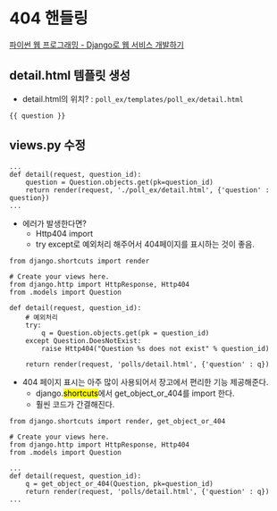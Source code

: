 # 404 핸들링

[파이썬 웹 프로그래밍 - Django로 웹 서비스 개발하기](https://www.inflearn.com/course/django-%ED%8C%8C%EC%9D%B4%EC%8D%AC-%EC%9E%A5%EA%B3%A0-%EA%B0%95%EC%A2%8C/)

## detail.html 템플릿 생성
   - detail.html의 위치? : `poll_ex/templates/poll_ex/detail.html`

  ```
  {{ question }}
  ```


## views.py 수정

  ```
  ...
  def detail(request, question_id):
      question = Question.objects.get(pk=question_id)
      return render(request, './poll_ex/detail.html', {'question' : question})
  ...
  ```
  - 에러가 발생한다면?
    - Http404 import
    - try except로 예외처리 해주어서 404페이지를 표시하는 것이 좋음.

  ```
  from django.shortcuts import render

  # Create your views here.
  from django.http import HttpResponse, Http404
  from .models import Question

  def detail(request, question_id):
      # 예외처리
      try:
          q = Question.objects.get(pk = question_id)
      except Question.DoesNotExist:
          raise Http404("Question %s does not exist" % question_id)

      return render(request, 'polls/detail.html', {'question' : q})
  ```

  -  404 페이지 표시는 아주 많이 사용되어서 장고에서 편리한 기능 제공해준다.
      - django.<mark>shortcuts</mark>에서 get_object_or_404를 import 한다.
      - 훨씬 코드가 간결해진다.


  ```
  from django.shortcuts import render, get_object_or_404

  # Create your views here.
  from django.http import HttpResponse, Http404
  from .models import Question

  ...
  def detail(request, question_id):
      q = get_object_or_404(Question, pk=question_id)
      return render(request, 'polls/detail.html', {'question' : q})
  ...
  ```
